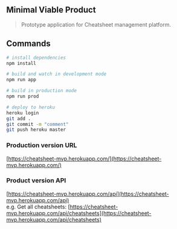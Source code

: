 ## Minimal Viable Product

> Prototype application for Cheatsheet management platform.

## Commands

```bash
# install dependencies
npm install

# build and watch in development mode
npm run app

# build in production mode
npm run prod

# deploy to heroku
heroku login
git add .
git commit -m "comment"
git push heroku master
```

### Production version URL
[https://cheatsheet-mvp.herokuapp.com/](https://cheatsheet-mvp.herokuapp.com/)

### Product version API
[https://cheatsheet-mvp.herokuapp.com/api](https://cheatsheet-mvp.herokuapp.com/api)  
e.g. Get all cheatsheets: [https://cheatsheet-mvp.herokuapp.com/api/cheatsheets](https://cheatsheet-mvp.herokuapp.com/api/cheatsheets)
